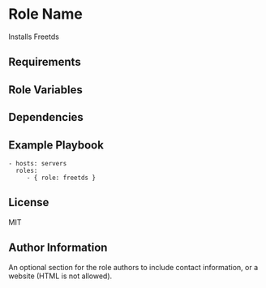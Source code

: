 Role Name
=========

Installs Freetds

Requirements
------------

Role Variables
--------------


Dependencies
------------


Example Playbook
----------------

    - hosts: servers
      roles:
         - { role: freetds }

License
-------

MIT

Author Information
------------------

An optional section for the role authors to include contact information, or a
website (HTML is not allowed).
